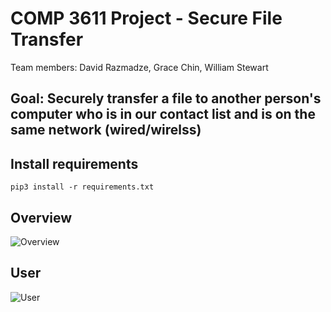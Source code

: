 # COMP 3611 Project - Secure File Transfer

Team members: David Razmadze, Grace Chin, William Stewart

## Goal: Securely transfer a file to another person's computer who is in our contact list and is on the same network (wired/wirelss)

## Install requirements

```
pip3 install -r requirements.txt
```

## Overview

<img src="https://i.ibb.co/gtTK92x/Project-5.jpg" alt="Overview" border="0">

## User

<img src="https://i.ibb.co/HTZRzgP/Project-6.jpg" alt="User" border="0">
